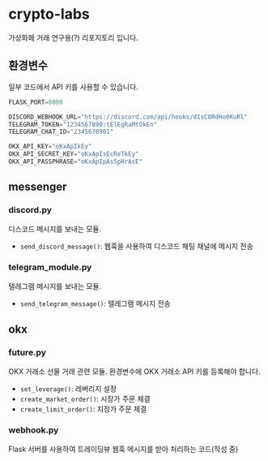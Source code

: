 # crypto-labs

가상화폐 거래 연구용(?) 리포지토리 입니다.


## 환경변수

일부 코드에서 API 키를 사용할 수 있습니다.

```python
FLASK_PORT=8000

DISCORD_WEBHOOK_URL="https://discord.com/api/hooks/dIsC0RdHo0KuRl"
TELEGRAM_TOKEN="1234567890:tElEgRaMtOkEn"
TELEGRAM_CHAT_ID="2345678901"

OKX_API_KEY="oKxApIkEy"
OKX_API_SECRET_KEY="oKxApIsEcReTkEy"
OKX_API_PASSPHRASE="oKxApIpAsSpHrAsE"
```


## messenger

### discord.py

디스코드 메시지를 보내는 모듈.

* `send_discord_message()`: 웹훅을 사용하여 디스코드 채팅 채널에 메시지 전송

### telegram_module.py

텔레그램 메시지를 보내는 모듈.

* `send_telegram_message()`: 텔레그램 메시지 전송


## okx

### future.py

OKX 거래소 선물 거래 관련 모듈. 환경변수에 OKX 거래소 API 키를 등록해야 합니다.

* `set_leverage()`: 레버리지 설정
* `create_market_order()`: 시장가 주문 체결
* `create_limit_order()`: 지정가 주문 체결

### webhook.py

Flask 서버를 사용하여 트레이딩뷰 웹훅 메시지를 받아 처리하는 코드(작성 중)